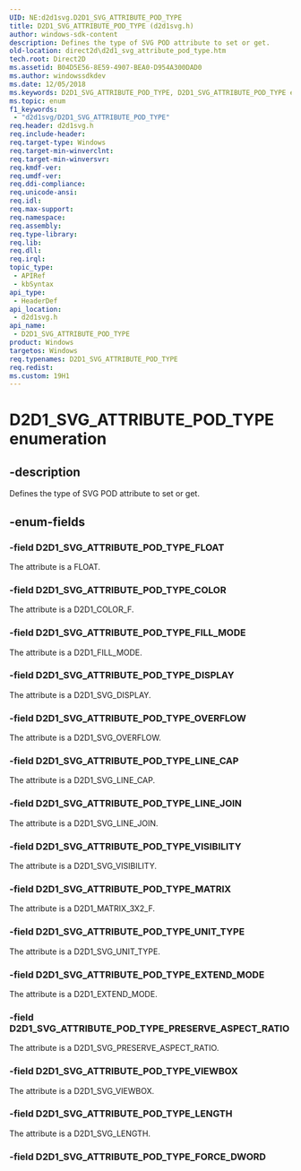 ```yaml
---
UID: NE:d2d1svg.D2D1_SVG_ATTRIBUTE_POD_TYPE
title: D2D1_SVG_ATTRIBUTE_POD_TYPE (d2d1svg.h)
author: windows-sdk-content
description: Defines the type of SVG POD attribute to set or get.
old-location: direct2d\d2d1_svg_attribute_pod_type.htm
tech.root: Direct2D
ms.assetid: B04D5E56-8E59-4907-BEA0-D954A300DAD0
ms.author: windowssdkdev
ms.date: 12/05/2018
ms.keywords: D2D1_SVG_ATTRIBUTE_POD_TYPE, D2D1_SVG_ATTRIBUTE_POD_TYPE enumeration [Direct2D], D2D1_SVG_ATTRIBUTE_POD_TYPE_COLOR, D2D1_SVG_ATTRIBUTE_POD_TYPE_DISPLAY, D2D1_SVG_ATTRIBUTE_POD_TYPE_EXTEND_MODE, D2D1_SVG_ATTRIBUTE_POD_TYPE_FILL_MODE, D2D1_SVG_ATTRIBUTE_POD_TYPE_FLOAT, D2D1_SVG_ATTRIBUTE_POD_TYPE_FORCE_DWORD, D2D1_SVG_ATTRIBUTE_POD_TYPE_LENGTH, D2D1_SVG_ATTRIBUTE_POD_TYPE_LINE_CAP, D2D1_SVG_ATTRIBUTE_POD_TYPE_LINE_JOIN, D2D1_SVG_ATTRIBUTE_POD_TYPE_MATRIX, D2D1_SVG_ATTRIBUTE_POD_TYPE_OVERFLOW, D2D1_SVG_ATTRIBUTE_POD_TYPE_PRESERVE_ASPECT_RATIO, D2D1_SVG_ATTRIBUTE_POD_TYPE_UNIT_TYPE, D2D1_SVG_ATTRIBUTE_POD_TYPE_VIEWBOX, D2D1_SVG_ATTRIBUTE_POD_TYPE_VISIBILITY, d2d1svg/D2D1_SVG_ATTRIBUTE_POD_TYPE, d2d1svg/D2D1_SVG_ATTRIBUTE_POD_TYPE_COLOR, d2d1svg/D2D1_SVG_ATTRIBUTE_POD_TYPE_DISPLAY, d2d1svg/D2D1_SVG_ATTRIBUTE_POD_TYPE_EXTEND_MODE, d2d1svg/D2D1_SVG_ATTRIBUTE_POD_TYPE_FILL_MODE, d2d1svg/D2D1_SVG_ATTRIBUTE_POD_TYPE_FLOAT, d2d1svg/D2D1_SVG_ATTRIBUTE_POD_TYPE_FORCE_DWORD, d2d1svg/D2D1_SVG_ATTRIBUTE_POD_TYPE_LENGTH, d2d1svg/D2D1_SVG_ATTRIBUTE_POD_TYPE_LINE_CAP, d2d1svg/D2D1_SVG_ATTRIBUTE_POD_TYPE_LINE_JOIN, d2d1svg/D2D1_SVG_ATTRIBUTE_POD_TYPE_MATRIX, d2d1svg/D2D1_SVG_ATTRIBUTE_POD_TYPE_OVERFLOW, d2d1svg/D2D1_SVG_ATTRIBUTE_POD_TYPE_PRESERVE_ASPECT_RATIO, d2d1svg/D2D1_SVG_ATTRIBUTE_POD_TYPE_UNIT_TYPE, d2d1svg/D2D1_SVG_ATTRIBUTE_POD_TYPE_VIEWBOX, d2d1svg/D2D1_SVG_ATTRIBUTE_POD_TYPE_VISIBILITY, direct2d.d2d1_svg_attribute_pod_type
ms.topic: enum
f1_keywords: 
 - "d2d1svg/D2D1_SVG_ATTRIBUTE_POD_TYPE"
req.header: d2d1svg.h
req.include-header: 
req.target-type: Windows
req.target-min-winverclnt: 
req.target-min-winversvr: 
req.kmdf-ver: 
req.umdf-ver: 
req.ddi-compliance: 
req.unicode-ansi: 
req.idl: 
req.max-support: 
req.namespace: 
req.assembly: 
req.type-library: 
req.lib: 
req.dll: 
req.irql: 
topic_type:
 - APIRef
 - kbSyntax
api_type:
 - HeaderDef
api_location:
 - d2d1svg.h
api_name:
 - D2D1_SVG_ATTRIBUTE_POD_TYPE
product: Windows
targetos: Windows
req.typenames: D2D1_SVG_ATTRIBUTE_POD_TYPE
req.redist: 
ms.custom: 19H1
---
```


# D2D1_SVG_ATTRIBUTE_POD_TYPE enumeration


## -description


Defines the type of SVG POD attribute to set or get.


## -enum-fields




### -field D2D1_SVG_ATTRIBUTE_POD_TYPE_FLOAT

The attribute is a FLOAT.


### -field D2D1_SVG_ATTRIBUTE_POD_TYPE_COLOR

The attribute is a D2D1_COLOR_F.


### -field D2D1_SVG_ATTRIBUTE_POD_TYPE_FILL_MODE

The attribute is a D2D1_FILL_MODE.


### -field D2D1_SVG_ATTRIBUTE_POD_TYPE_DISPLAY

The attribute is a D2D1_SVG_DISPLAY.


### -field D2D1_SVG_ATTRIBUTE_POD_TYPE_OVERFLOW

The attribute is a D2D1_SVG_OVERFLOW.


### -field D2D1_SVG_ATTRIBUTE_POD_TYPE_LINE_CAP

The attribute is a D2D1_SVG_LINE_CAP.


### -field D2D1_SVG_ATTRIBUTE_POD_TYPE_LINE_JOIN

The attribute is a D2D1_SVG_LINE_JOIN.


### -field D2D1_SVG_ATTRIBUTE_POD_TYPE_VISIBILITY

The attribute is a D2D1_SVG_VISIBILITY.


### -field D2D1_SVG_ATTRIBUTE_POD_TYPE_MATRIX

The attribute is a D2D1_MATRIX_3X2_F.


### -field D2D1_SVG_ATTRIBUTE_POD_TYPE_UNIT_TYPE

The attribute is a D2D1_SVG_UNIT_TYPE.


### -field D2D1_SVG_ATTRIBUTE_POD_TYPE_EXTEND_MODE

The attribute is a D2D1_EXTEND_MODE.


### -field D2D1_SVG_ATTRIBUTE_POD_TYPE_PRESERVE_ASPECT_RATIO

The attribute is a D2D1_SVG_PRESERVE_ASPECT_RATIO.


### -field D2D1_SVG_ATTRIBUTE_POD_TYPE_VIEWBOX

The attribute is a D2D1_SVG_VIEWBOX.


### -field D2D1_SVG_ATTRIBUTE_POD_TYPE_LENGTH

The attribute is a D2D1_SVG_LENGTH.


### -field D2D1_SVG_ATTRIBUTE_POD_TYPE_FORCE_DWORD

